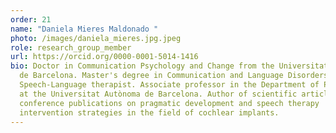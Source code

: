 ```yaml
---
order: 21
name: "Daniela Mieres Maldonado "
photo: /images/daniela_mieres.jpg.jpeg
role: research_group_member
url: https://orcid.org/0000-0001-5014-1416
bio: Doctor in Communication Psychology and Change from the Universitat Autònoma
  de Barcelona. Master's degree in Communication and Language Disorders.
  Speech-Language therapist. Associate professor in the Department of Psychology
  at the Universitat Autònoma de Barcelona. Author of scientific articles and
  conference publications on pragmatic development and speech therapy
  intervention strategies in the field of cochlear implants.
---
```

